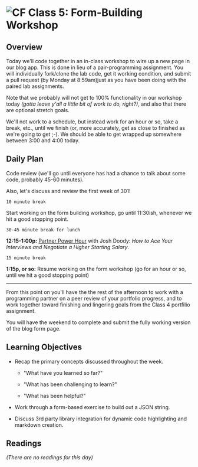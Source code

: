 ![CF](https://i.imgur.com/7v5ASc8.png)  Class 5: Form-Building Workshop
=======
## Overview
<!-- Provide a general overview of the daily concepts and processes that will be covered in lectures and labs -->

Today we'll code together in an in-class workshop to wire up a new page in our blog app. This is done in lieu of a pair-programming assignment. You will individually fork/clone the lab code, get it working condition, and submit a pull request (by Monday at 8:59am)just as you have been doing with the paired lab assignments.

Note that we probably will not get to 100% functionality in our workshop today *(gotta leave y'all a little bit of work to do, right?)*, and also that there are optional stretch goals.

We'll not work to a schedule, but instead work for an hour or so, take a break, etc., until we finish (or, more accurately, get as close to finished as we're going to get ;-). We should be able to get wrapped up somewhere between 3:00 and 4:00 today.

## Daily Plan

Code review (we'll go until everyone has had a chance to talk about some code, probably 45-60 minutes).

Also, let's discuss and review the first week of 301!

  ```10 minute break```

Start working on the form building workshop, go until 11:30ish, whenever we hit a good stopping point.


  ```30-45 minute break for lunch```

**12:15-1:00p:** [Partner Power Hour](https://www.eventbrite.com/e/partner-power-hour-how-to-ace-your-interviews-and-negotiate-a-higher-starting-salary-tickets-35704727802?aff=CFCalendar) with Josh Doody: *How to Ace Your Interviews and Negotiate a Higher Starting Salary*.

  ```15 minute break```

**1:15p, or so:** Resume working on the form workshop (go for an hour or so, until we hit a good stopping point)

---

From this point on you'll have the the rest of the afternoon to work with a programming partner on a peer review of your portfolio progress, and to work together toward finishing and lingering goals from the Class 4 portfilio assignment.

You will have the weekend to complete and submit the fully working version of the blog form page.


## Learning Objectives
<!--
ABCD:
  Audience: Program participants
  Behavior: Expected learning/behavior changes/results
  Condition:
    Circumstances that lead to change/result
    When change/result are expected to occur
  Degree: How much change occurs (%) for how many participants (#)
-->

* Recap the primary concepts discussed throughout the week.

    * "What have you learned so far?"

    * "What has been challenging to learn?"

    * "What has been helpful?"

* Work through a form-based exercise to build out a JSON string.

* Discuss 3rd party library integration for dynamic code highlighting and markdown creation.

## Readings
<!-- List of readings required for this content; readings being completed by the start of this lecture -->

*(There are no readings for this day)*
